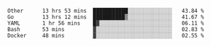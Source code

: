 <!--START_SECTION:waka-->

```text
Other      13 hrs 53 mins  ███████████░░░░░░░░░░░░░░   43.84 %
Go         13 hrs 12 mins  ██████████▒░░░░░░░░░░░░░░   41.67 %
YAML       1 hr 56 mins    █▓░░░░░░░░░░░░░░░░░░░░░░░   06.11 %
Bash       53 mins         ▓░░░░░░░░░░░░░░░░░░░░░░░░   02.83 %
Docker     48 mins         ▓░░░░░░░░░░░░░░░░░░░░░░░░   02.55 %
```

<!--END_SECTION:waka-->
